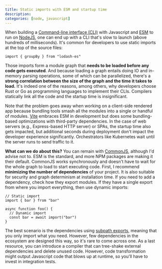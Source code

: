 ```yaml
---
title: Static imports with ESM and startup time
description:
categories: [node, javascript]
---
```


When building a [Command-line interface (CLI)](https://en.wikipedia.org/wiki/Command-line_interface) with Javascript and [ESM](https://hacks.mozilla.org/2018/03/es-modules-a-cartoon-deep-dive/) to run on [NodeJS](https://nodejs.org/en/),
one can end up with a CLI that's slow to launch (above hundreds of milliseconds).
It's common for developers to use static imports at the top of the source files:

```language-js
import { groupBy } from "lodash-es"
```

Those imports form a module graph that **needs to be loaded before any code gets executed**.
And because loading a graph entails doing IO and in-memory parsing operations,
some of which can be parallelized,
there's a **strong correlation between the size of the graph and the time it takes to load.**
It's indeed one of the reasons,
among others,
why developers choose Rust or Go as programming languages to implement their CLIs.
Compilers statically link all the code and the startup time is insignificant.

Note that the problem goes away when working on a client-side rendered app because bundling tools smash all the modules into a single or handful of modules.
[Vite](https://vitejs.dev/) embraces ESM in development but does some bundling-based optimizations with third-party dependencies.
In the case of web servers (e.g., Express-based HTTP server) or SPAs,
the startup time also gets impacted,
but additional seconds during deployment don't impact the developer experience significantly.
Orchestrators like Kubernetes wait until the server runs to send traffic to it.

**What can we do about this?**
You can remain with [CommonJS](https://en.wikipedia.org/wiki/CommonJS), although I'd advise not to.
ESM is the standard, and more NPM packages are making it their default.
CommonJS works synchronously and doesn't have to wait for the whole graph to load to start executing code.
First, I recommend **minimizing the number of dependencies** of your project.
It is also suitable for security and graph determinism at installation time.
If you need to add a dependency, check how they export modules.
If they have a single export from where you import everything,
then use dynamic imports:

```language-js
// Static import
import { bar } from "bar"

async function foo() {
  // Dynamic import
  const bar = await import("bar")
}
```

The best scenario is the dependencies using [subpath exports](https://nodejs.org/api/packages.html#subpath-exports),
meaning that you only import what you need.
However, few dependencies in the ecosystem are designed this way, so it's rare to come across one.
As a last resource, you can introduce a compiler that can tree-shake external dependencies and delete unused code.
However,
code transformation might output Javascript code that blows up at runtime,
so you'll have to invest in integration tests.
